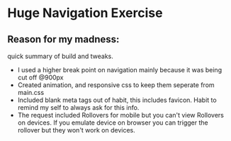 # Huge Navigation Exercise

## Reason for my madness:

quick summary of build and tweaks.


* I used a higher break point on navigation mainly because it was being cut off @900px
* Created animation, and responsive css to keep them seperate from main.css
* Included blank meta tags out of habit, this includes favicon. Habit to remind my self to always ask for this info.
* The request included Rollovers for mobile but you can't view Rollovers on devices. If you emulate device on browser you can trigger the rollover but they won't work on devices.




```

